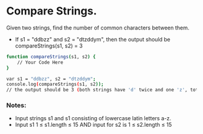 # Compare Strings.
Given two strings, find the number of common characters between them.
- If s1 = "ddbzz" and s2 = "dtzddym", then the output should be compareStrings(s1, s2) = 3
```sh
function compareStrings(s1, s2) {
    // Your Code Here
}

var s1 = "ddbzz", s2 = "dtzddym";
console.log(compareStrings(s1, s2));
// the output should be 3 (both strings have 'd' twice and one 'z', total of 3)
```
### Notes:
- Input strings s1 and s1 consisting of lowercase latin letters a-z. 
- Input s1  1 ≤ s1.length ≤ 15 AND input for s2 is 1 ≤ s2.length ≤ 15
